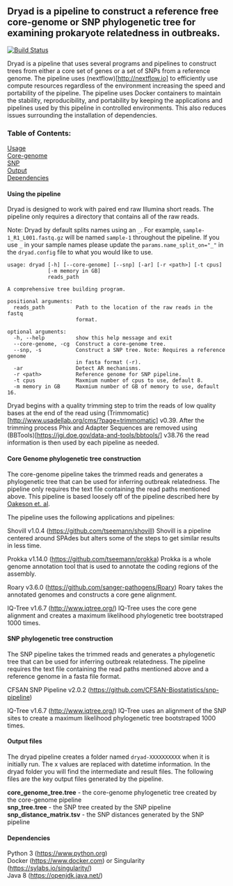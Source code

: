 ## Dryad is a pipeline to construct a reference free core-genome or SNP phylogenetic tree for examining prokaryote relatedness in outbreaks.
[![Build Status](https://travis-ci.org/k-florek/dryad.svg?branch=master)](https://travis-ci.org/k-florek/dryad)

Dryad is a pipeline that uses several programs and pipelines to construct trees from either a core set of genes or a set of SNPs from a reference genome. The pipeline uses (nextflow)[http://nextflow.io] to efficiently use compute resources regardless of the environment increasing the speed and portability of the pipeline. The pipeline uses Docker containers to maintain the stability, reproducibility, and portability by keeping the applications and pipelines used by this pipeline in controlled environments. This also reduces issues surrounding the installation of dependencies.

### Table of Contents:
[Usage](#Using-the-pipeline)  
[Core-genome](#Core-Genome-phylogenetic-tree-construction)  
[SNP](#SNP-phylogenetic-tree-construction)  
[Output](#Output-files)  
[Dependencies](#Dependencies)  

#### Using the pipeline

Dryad is designed to work with paired end raw Illumina short reads. The pipeline only requires a directory that contains all of the raw reads.

Note: Dryad by default splits names using an `_`. For example, `sample-1_R1_L001.fastq.gz` will be named `sample-1` throughout the pipeline. If you use `_` in your sample names please update the `params.name_split_on="_"` in the `dryad.config` file to what you would like to use.

```
usage: dryad [-h] [--core-genome] [--snp] [-ar] [-r <path>] [-t cpus]
             [-m memory in GB]
             reads_path

A comprehensive tree building program.

positional arguments:
  reads_path          Path to the location of the raw reads in the fastq
                      format.

optional arguments:
  -h, --help          show this help message and exit
  --core-genome, -cg  Construct a core-genome tree.
  --snp, -s           Construct a SNP tree. Note: Requires a reference genome
                      in fasta format (-r).
  -ar                 Detect AR mechanisms.
  -r <path>           Reference genome for SNP pipeline.
  -t cpus             Maxmium number of cpus to use, default 8.
  -m memory in GB     Maxmium number of GB of memory to use, default 16.
```

Dryad begins with a quality trimming step to trim the reads of low quality bases at the end of the read using (Trimmomatic)[http://www.usadellab.org/cms/?page=trimmomatic] v0.39. After the trimming process Phix and Adapter Sequences are removed using (BBTools)[https://jgi.doe.gov/data-and-tools/bbtools/] v38.76 the read information is then used by each pipeline as needed.

#### Core Genome phylogenetic tree construction
The core-genome pipeline takes the trimmed reads and generates a phylogenetic tree that can be used for inferring outbreak relatedness. The pipeline only requires the text file containing the read paths mentioned above. This pipeline is based loosely off of the pipeline described here by [Oakeson et. al](https://www.ncbi.nlm.nih.gov/pubmed/30158193).

The pipeline uses the following applications and pipelines:

Shovill v1.0.4 (https://github.com/tseemann/shovill)
Shovill is a pipeline centered around SPAdes but alters some of the steps to get similar results in less time.

Prokka v1.14.0 (https://github.com/tseemann/prokka)
Prokka is a whole genome annotation tool that is used to annotate the coding regions of the assembly.

Roary v3.6.0 (https://github.com/sanger-pathogens/Roary)
Roary takes the annotated genomes and constructs a core gene alignment.

IQ-Tree v1.6.7 (http://www.iqtree.org/)
IQ-Tree uses the core gene alignment and creates a maximum likelihood phylogenetic tree bootstraped 1000 times.

#### SNP phylogenetic tree construction
The SNP pipeline takes the trimmed reads and generates a phylogenetic tree that can be used for inferring outbreak relatedness. The pipeline requires the text file containing the read paths mentioned above and a reference genome in a fasta file format.

CFSAN SNP Pipeline v2.0.2 (https://github.com/CFSAN-Biostatistics/snp-pipeline)

IQ-Tree v1.6.7 (http://www.iqtree.org/)
IQ-Tree uses an alignment of the SNP sites to create a maximum likelihood phylogenetic tree bootstraped 1000 times.


#### Output files
The dryad pipeline creates a folder named `dryad-XXXXXXXXXX` when it is initially run. The x values are replaced with datetime information. In the dryad folder you will find the intermediate and result files. The following files are the key output files generated by the pipeline.

**core_genome_tree.tree** - the core-genome phylogenetic tree created by the core-genome pipeline  
**snp_tree.tree** - the SNP tree created by the SNP pipeline  
**snp_distance_matrix.tsv** - the SNP distances generated by the SNP pipeline  

#### Dependencies
Python 3 (https://www.python.org)  
Docker (https://www.docker.com) or Singularity (https://sylabs.io/singularity/)  
Java 8 (https://openjdk.java.net/)  
